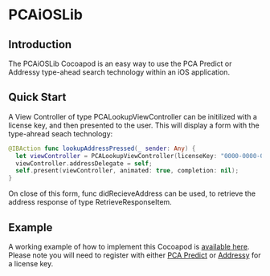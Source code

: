 # PCAiOSLib
## Introduction 

The PCAiOSLib Cocoapod is an easy way to use the PCA Predict or Addressy type-ahead search technology within an iOS  application. 

## Quick Start

A View Controller of type PCALookupViewController can be initilized with a license key, and then presented to the user. This will display a form with the type-ahread seach technology: 

```swift
@IBAction func lookupAddressPressed(_ sender: Any) {
  let viewController = PCALookupViewController(licenseKey: "0000-0000-0000-0000");
  viewController.addressDelegate = self;
  self.present(viewController, animated: true, completion: nil);
}
```
    
On close of this form, func didRecieveAddress can be used, to retrieve the address response of type RetrieveResponseItem.

## Example

A working example of how to implement this Cocoapod is [available here](https://github.com/PCAPredict/PCAiOSLib_ExampleImplementation). Please note you will need to register with either [PCA Predict](http://www.pcapredict.com "PCA Predict") or [Addressy](https://www.addressy.com "Addressy") for a license key.
